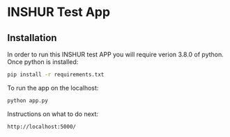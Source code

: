 # INSHUR Test App


## Installation

In order to run this INSHUR test APP you will require verion 3.8.0 of python. Once python is installed:

```bash
pip install -r requirements.txt
```
To run the app on the localhost:

```bash
python app.py 
```

Instructions on what to do next:

```bash
http://localhost:5000/
```